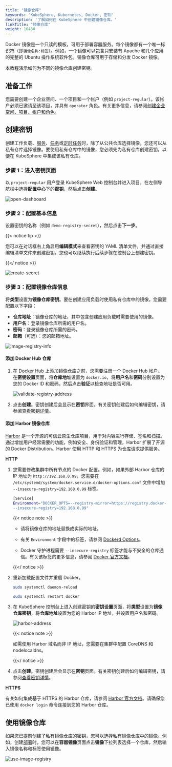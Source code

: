 ```yaml
---
title: "镜像仓库"
keywords: 'KubeSphere, Kubernetes, Docker, 密钥'
description: '了解如何在 KubeSphere 中创建镜像仓库。'
linkTitle: "镜像仓库"
weight: 10430
---
```


Docker 镜像是一个只读的模板，可用于部署容器服务。每个镜像都有一个唯一标识符（即`镜像名称:标签`）。例如，一个镜像可以包含只安装有 Apache 和几个应用的完整的 Ubuntu 操作系统软件包。镜像仓库可用于存储和分发 Docker 镜像。

本教程演示如何为不同的镜像仓库创建密钥。

## 准备工作

您需要创建一个企业空间、一个项目和一个帐户（例如 `project-regular`）。该帐户必须已邀请至该项目，并具有 `operator` 角色。有关更多信息，请参阅[创建企业空间、项目、帐户和角色](../../../quick-start/create-workspace-and-project/)。

## 创建密钥

创建工作负载、[服务](../../../project-user-guide/application-workloads/services/)、[任务](../../../project-user-guide/application-workloads/jobs/)或[定时任务](../../../project-user-guide/application-workloads/cronjobs/)时，除了从公共仓库选择镜像，您还可以从私有仓库选择镜像。要使用私有仓库中的镜像，您必须先为私有仓库创建密钥，以便在 KubeSphere 中集成该私有仓库。

### 步骤 1：进入密钥页面

以 `project-regular` 用户登录 KubeSphere Web 控制台并进入项目，在左侧导航栏中选择**配置中心**下的**密钥**，然后点击**创建**。

![open-dashboard](/images/docs/zh-cn/project-user-guide/configurations/image-registries/open-dashboard.jpg)

### 步骤 2：配置基本信息

设置密钥的名称（例如 `demo-registry-secret`），然后点击**下一步**。

{{< notice tip >}}

您可以在对话框右上角启用**编辑模式**来查看密钥的 YAML 清单文件，并通过直接编辑清单文件来创建密钥。您也可以继续执行后续步骤在控制台上创建密钥。

{{</ notice >}} 

![create-secret](/images/docs/zh-cn/project-user-guide/configurations/image-registries/create-secret.jpg)

### 步骤 3：配置镜像仓库信息

将**类型**设置为**镜像仓库密钥**。要在创建应用负载时使用私有仓库中的镜像，您需要配置以下字段：

- **仓库地址**：镜像仓库的地址，其中包含创建应用负载时需要使用的镜像。
- **用户名**：登录镜像仓库所需的用户名。
- **密码**：登录镜像仓库所需的密码。
- **邮箱**（可选）：您的邮箱地址。

![image-registry-info](/images/docs/zh-cn/project-user-guide/configurations/image-registries/image-registry-info.jpg)

#### 添加 Docker Hub 仓库

1. 在 [Docker Hub](https://hub.docker.com/) 上添加镜像仓库之前，您需要注册一个 Docker Hub 帐户。在**密钥设置**页面，将**仓库地址**设置为 `docker.io`，将**用户名**和**密码**分别设置为您的 Docker ID 和密码，然后点击**验证**以检查地址是否可用。

   ![validate-registry-address](/images/docs/zh-cn/project-user-guide/configurations/image-registries/validate-registry-address.jpg)

2. 点击**创建**。密钥创建后会显示在**密钥**界面。有关密钥创建后如何编辑密钥，请参阅[查看密钥详情](../../../project-user-guide/configuration/secrets/#查看密钥详情)。

#### 添加 Harbor 镜像仓库

[Harbor](https://goharbor.io/) 是一个开源的可信云原生仓库项目，用于对内容进行存储、签名和扫描。通过增加用户经常需要的功能，例如安全、身份验证和管理，Harbor 扩展了开源的 Docker Distribution。Harbor 使用 HTTP 和 HTTPS 为仓库请求提供服务。

**HTTP**

1. 您需要修改集群中所有节点的 Docker 配置。例如，如果外部 Harbor 仓库的 IP 地址为 `http://192.168.0.99`，您需要在 `/etc/systemd/system/docker.service.d/docker-options.conf` 文件中增加 `--insecure-registry=192.168.0.99` 标签。

   ```bash
   [Service]
   Environment="DOCKER_OPTS=--registry-mirror=https://registry.docker-cn.com --insecure-registry=10.233.0.0/18 --data-root=/var/lib/docker --log-opt max-size=50m --log-opt max-file=5 \
   --insecure-registry=192.168.0.99"
   ```

   {{< notice note >}} 

   - 请将镜像仓库的地址替换成实际的地址。

   - 有关 `Environment` 字段中的标签，请参阅 [Dockerd Options](https://docs.docker.com/engine/reference/commandline/dockerd/)。

   - Docker 守护进程需要 `--insecure-registry` 标签才能与不安全的仓库通信。有关该标签的更多信息，请参阅 [Docker 官方文档](https://docs.docker.com/engine/reference/commandline/dockerd/#insecure-registries)。

   {{</ notice >}}

2. 重新加载配置文件并重启 Docker。

   ```bash
   sudo systemctl daemon-reload
   ```

   ```bash
   sudo systemctl restart docker
   ```

3. 在 KubeSphere 控制台上进入创建密钥的**密钥设置**页面，将**类型**设置为**镜像仓库密钥**，将**仓库地址**设置为您的 Harbor IP 地址，并设置用户名和密码。

   ![harbor-address](/images/docs/zh-cn/project-user-guide/configurations/image-registries/harbor-address.jpg)

   {{< notice note >}} 

   如需使用 Harbor 域名而非 IP 地址，您需要在集群中配置 CoreDNS 和 nodelocaldns。

   {{</ notice >}} 
   
4. 点击**创建**。密钥创建后会显示在**密钥**页面。有关密钥创建后如何编辑密钥，请参阅[查看密钥详情](../../../project-user-guide/configuration/secrets/#查看密钥详情)。

**HTTPS**

有关如何集成基于 HTTPS 的 Harbor 仓库，请参阅 [Harbor 官方文档](https://goharbor.io/docs/1.10/install-config/configure-https/)。请确保您已使用 `docker login` 命令连接到您的 Harbor 仓库。

## 使用镜像仓库

如果您已提前创建了私有镜像仓库的密钥，您可以选择私有镜像仓库中的镜像。例如，创建[部署](../../../project-user-guide/application-workloads/deployments/)时，您可以在**容器镜像**页面点击**镜像**下拉列表选择一个仓库，然后输入镜像名称和标签使用镜像。

![use-image-registry](/images/docs/zh-cn/project-user-guide/configurations/image-registries/use-image-registry.jpg)